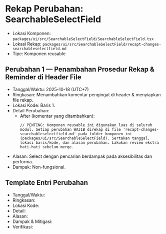 # Rekap Perubahan: SearchableSelectField

- Lokasi Komponen: `packages/ui/src/SearchableSelectField/SearchableSelectField.tsx`
- Lokasi Rekap: `packages/ui/src/SearchableSelectField/recapt-changes-searchableselectfield.md`
- Tipe: Komponen reusable

## Perubahan 1 — Penambahan Prosedur Rekap & Reminder di Header File
- Tanggal/Waktu: 2025-10-18 (UTC+7)
- Ringkasan: Menambahkan komentar pengingat di header & menyiapkan file rekap.
- Lokasi Kode: Baris 1.
- Detail Perubahan:
  - After (komentar yang ditambahkan):
    ```tsx
    // PENTING: Komponen reusable ini digunakan luas di seluruh modul. Setiap perubahan WAJIB direkap di file 'recapt-changes-searchableselectfield.md' pada folder komponen ini (packages/ui/src/SearchableSelectField). Sertakan tanggal, lokasi baris/kode, dan alasan perubahan. Lakukan review ekstra hati-hati sebelum merge.
    ```
- Alasan: Select dengan pencarian berdampak pada aksesibilitas dan performa.
- Dampak: Non-fungsional.

## Template Entri Perubahan
- Tanggal/Waktu:
- Ringkasan:
- Lokasi Kode:
- Detail:
- Alasan:
- Dampak & Mitigasi:
- Verifikasi: